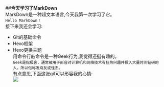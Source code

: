 ##**今天学习了MarkDown**  
MarkDown是一种超文本语言,今天我第一次学习了它。  
`Hello MarkDown！`  
接下来我还会学习:  
* Git的基础命令
* Hexo框架
* Hexo更换主题  
用命令行敲命令是一种Geek行为,我觉得还挺有趣的。  
```Geek是指极客，通常被用于形容对计算机和网络技术有狂热兴趣并投入大量时间钻研的人。所以俗称发烧友或怪杰。```  
有点意思,下面这张gif可以形容我的心情:  
![](https://qgt-style.oss-cn-hangzhou.aliyuncs.com/newcoursep4/g1/g1-2-2/tenor.gif)  
